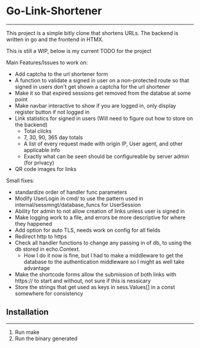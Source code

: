 # Go-Link-Shortener
---
This project is a simple bitly clone that shortens URLs. The backend is written in go and the frontend in HTMX.

This is still a WIP, below is my current TODO for the project 

Main Features/Issues to work on:
* Add captcha to the url shortener form
* A function to validate a signed in user on a non-protected route so that signed in users don't get shown a captcha for the url shortener 
* Make it so that expired sessions get removed from the databse at some point
* Make navbar interactive to show if you are logged in, only display register button if not logged in
* Link statistics for signed in users (Will need to figure out how to store on the backend)
    - Total clicks
    - 7, 30, 90, 365 day totals
    - A list of every request made with origin IP, User agent, and other applicable info
    - Exactly what can be seen should be configureable by server admin (for privacy)
* QR code images for links


Small fixes:
* standardize order of handler func parameters
* Modify UserLogin in cmd/ to use the pattern used in internal/sessmngt/database_funcs for UserSession
* Ability for admin to not allow creation of links unless user is signed in
* Make logging work to a file, and errors be more descriptive for where they happened
* Add option for auto TLS, needs work on config for all fields
* Redirect http to https
* Check all handler functions to change any passing in of db, to using the db stored in echo.Context.
    - How I do it now is fine, but I had to make a middleware to get the database to the authentication middleware so I might as well take advantage 
* Make the shortcode forms allow the submission of both links with https:// to start and without, not sure if this is nessicary 
* Store the strings that get used as keys in sess.Values[] in a const somewhere for consistency


## Installation
---
1. Run make
2. Run the binary generated
